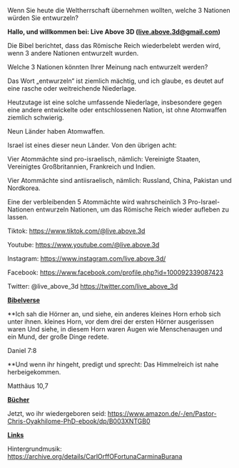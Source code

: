 Wenn Sie heute die Weltherrschaft übernehmen wollten, welche 3 Nationen würden Sie
entwurzeln?

**Hallo, und willkommen bei: Live Above 3D (<live.above.3d@gmail.com>)**

Die Bibel berichtet, dass das Römische Reich wiederbelebt werden wird, wenn 3 andere
Nationen entwurzelt wurden.

Welche 3 Nationen könnten Ihrer Meinung nach entwurzelt werden?

Das Wort „entwurzeln“ ist ziemlich mächtig, und ich glaube, es deutet auf eine rasche oder
weitreichende Niederlage.

Heutzutage ist eine solche umfassende Niederlage, insbesondere gegen eine andere entwickelte oder
entschlossenen Nation, ist ohne Atomwaffen ziemlich schwierig.

Neun Länder haben Atomwaffen.

Israel ist eines dieser neun Länder. Von den übrigen acht:

Vier Atommächte sind pro-israelisch, nämlich: Vereinigte Staaten, Vereinigtes
Großbritannien, Frankreich und Indien.

Vier Atommächte sind antiisraelisch, nämlich: Russland, China, Pakistan und
Nordkorea.

Eine der verbleibenden 5 Atommächte wird wahrscheinlich 3 Pro-Israel-Nationen entwurzeln
Nationen, um das Römische Reich wieder aufleben zu lassen.

Tiktok: <https://www.tiktok.com/@live.above.3d>

Youtube: <https://www.youtube.com/@live.above.3d>

Instagram: <https://www.instagram.com/live.above.3d/>

Facebook: <https://www.facebook.com/profile.php?id=100092339087423>

Twitter: @live\_above\_3d <https://twitter.com/live_above_3d>

**<u>Bibelverse</u>**

**Ich sah die Hörner an, und siehe, ein anderes kleines Horn erhob sich unter ihnen.
kleines Horn, vor dem drei der ersten Hörner ausgerissen waren
Und siehe, in diesem Horn waren Augen wie Menschenaugen
und ein Mund, der große Dinge redete.

Daniel 7:8

**Und wenn ihr hingeht, predigt und sprecht: Das Himmelreich ist nahe herbeigekommen.

Matthäus 10,7

**<u>Bücher</u>**

Jetzt, wo ihr wiedergeboren seid:
<https://www.amazon.de/-/en/Pastor-Chris-Oyakhilome-PhD-ebook/dp/B003XNTGB0>

**<u>Links</u>**

Hintergrundmusik:
<https://archive.org/details/CarlOrffOFortunaCarminaBurana>